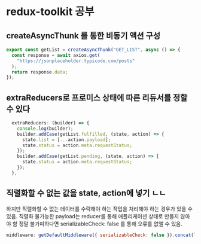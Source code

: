 # redux-toolkit 공부

## createAsyncThunk 를 통한 비동기 액션 구성

```js
export const getList = createAsyncThunk("GET_LIST", async () => {
  const response = await axios.get(
    "https://jsonplaceholder.typicode.com/posts"
  );
  return response.data;
});
```

## extraReducers로 프로미스 상태에 따른 리듀서를 정할 수 있다

```js
  extraReducers: (builder) => {
    console.log(builder);
    builder.addCase(getList.fulfilled, (state, action) => {
      state.list = [...action.payload];
      state.status = action.meta.requestStatus;
    });
    builder.addCase(getList.pending, (state, action) => {
      state.status = action.meta.requestStatus;
    });
  },
```

## 직렬화할 수 없는 값을 state, action에 넣기 ㄴㄴ

하지만 직렬화할 수 없는 데이터를 수락해야 하는 작업을
처리해야 하는 경우가 있을 수 있음.
직렬화 불가능한 payload는 reducer를 통해 애플리케이션 상태로 만들지 않아야 함
정말 불가피하다면 serializableCheck: false 를 통해 오류를 없앨 수 있음.

```js
middleware: getDefaultMiddleware({ serializableCheck: false }).concat(logger);
```
